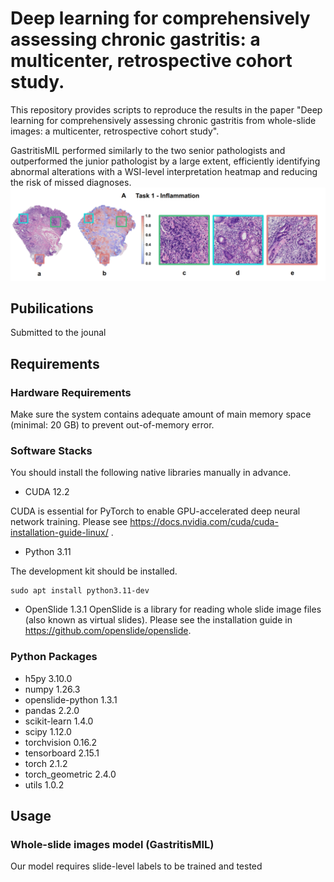 # Deep learning for comprehensively assessing chronic gastritis: a multicenter, retrospective cohort study.

This repository provides scripts to reproduce the results in the paper "Deep learning for comprehensively assessing chronic gastritis from whole-slide images: a multicenter, retrospective cohort study".

GastritisMIL performed similarly to the two senior pathologists and outperformed the junior pathologist by a large extent, efficiently identifying abnormal alterations with a WSI-level interpretation heatmap and reducing the risk of missed diagnoses.
![image](https://github.com/nicedoctor123/Gastritis-MIL-pathology/blob/main/example.png)

## Pubilications
Submitted to the jounal

## Requirements
### Hardware Requirements
Make sure the system contains adequate amount of main memory space (minimal: 20 GB) to prevent out-of-memory error.

### Software Stacks
You should install the following native libraries manually in advance.

- CUDA 12.2

CUDA is essential for PyTorch to enable GPU-accelerated deep neural network training. Please see https://docs.nvidia.com/cuda/cuda-installation-guide-linux/ .

- Python 3.11

The development kit should be installed.
```
sudo apt install python3.11-dev
```

- OpenSlide 1.3.1
OpenSlide is a library for reading whole slide image files (also known as virtual slides).
Please see the installation guide in https://github.com/openslide/openslide.

### Python Packages

- h5py 3.10.0
- numpy 1.26.3
- openslide-python 1.3.1
- pandas 2.2.0
- scikit-learn 1.4.0
- scipy 1.12.0
- torchvision 0.16.2
- tensorboard 2.15.1
- torch 2.1.2
- torch_geometric 2.4.0
- utils 1.0.2

## Usage

### Whole-slide images model (GastritisMIL)

Our model requires slide-level labels to be trained and tested








